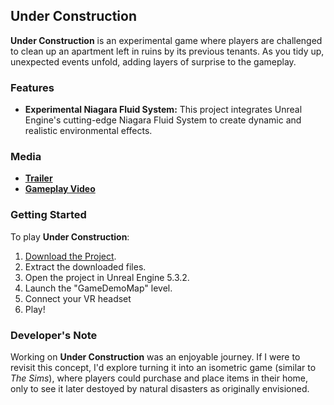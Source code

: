 ## Under Construction

**Under Construction** is an experimental game where players are challenged to clean up an apartment left in ruins by its previous tenants. As you tidy up, unexpected events unfold, adding layers of surprise to the gameplay.

### Features
- **Experimental Niagara Fluid System:** This project integrates Unreal Engine's cutting-edge Niagara Fluid System to create dynamic and realistic environmental effects.

### Media
- **[Trailer](https://www.youtube.com/watch?v=Crho7PM4hu0&t=2s)**
- **[Gameplay Video](https://github.com/jmartindale1599/UnderConstruction)**

### Getting Started
To play **Under Construction**:

1. [Download the Project](https://github.com/jmartindale1599/UnderConstruction/archive/refs/heads/main.zip).
2. Extract the downloaded files.
3. Open the project in Unreal Engine 5.3.2.
4. Launch the "GameDemoMap" level.
5. Connect your VR headset
6. Play!

### Developer's Note
Working on **Under Construction** was an enjoyable journey. If I were to revisit this concept, I'd explore turning it into an isometric game (similar to *The Sims*), where players could purchase and place items in their home, only to see it later destoyed by natural disasters as originally envisioned.
